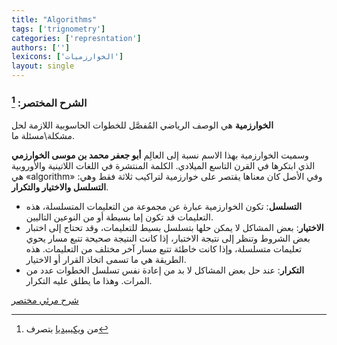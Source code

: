 ```yaml
---
title: "Algorithms"
tags: ['trignometry']
categories: ['represntation']
authors: ['']
lexicons: ['الخوارزميات']
layout: single
---
```






### الشرح المختصر: [^1]


**الخوارزمية** هي الوصف الرياضي المُفصَّل للخطوات الحاسوبية اللازمة لحل مشكلة\مسئلة ما.

وسميت الخوارزمية بهذا الاسم نسبة إلى العالِم **أبو جعفر محمد بن موسى الخوارزمي** الذي ابتكرها في القرن التاسع الميلادي. الكلمة المنتشرة في اللغات اللاتينية والأوروبية هي «algorithm» وفي الأصل كان معناها يقتصر على خوارزمية لتراكيب ثلاثة فقط وهي: **التسلسل والاختيار والتكرار**.

- **التسلسل**: تكون الخوارزمية عبارة عن مجموعة من التعليمات المتسلسلة، هذه التعليمات قد تكون إما بسيطة أو من النوعين التاليين.
- **الاختيار**: بعض المشاكل لا يمكن حلها بتسلسل بسيط للتعليمات، وقد تحتاج إلى اختبار بعض الشروط وتنظر إلى نتيجة الاختبار، إذا كانت النتيجة صحيحة تتبع مسار يحوي تعليمات متسلسلة، وإذا كانت خاطئة تتبع مسار آخر مختلف من التعليمات. هذه الطريقة هي ما تسمى اتخاذ القرار أو الاختيار.
- **التكرار**: عند حل بعض المشاكل لا بد من إعادة نفس تسلسل الخطوات عدد من المرات. وهذا ما يطلق عليه التكرار.



 [شرح مرئي مختصر ](https://www.youtube.com/embed/10wVKV0yBq8)



[^1]: من [ويكيبيديا](https://ar.wikipedia.org/wiki/%D8%AE%D9%88%D8%A7%D8%B1%D8%B2%D9%85%D9%8A%D8%A9) بتصرف
